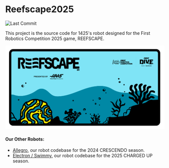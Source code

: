 # Reefscape2025
![Last Commit](https://img.shields.io/github/last-commit/errorcodexero/Reefscape2025?color=red)

This project is the source code for 1425's robot designed for the First Robotics Competition 2025 game, REEFSCAPE.

![Reefscape](/reefscape.png)

#### Our Other Robots:

- [Allegro](https://github.com/errorcodexero/allegro2024), our robot codebase for the 2024 CRESCENDO season.
- [Electron / Swimmy](https://github.com/errorcodexero/swimmy2023), our robot codebase for the 2025 CHARGED UP season.